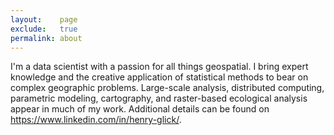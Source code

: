```yaml
---
layout:    page
exclude:   true
permalink: about
---
```



I'm a data scientist with a passion for all things geospatial. I bring expert knowledge and the creative application of statistical methods to bear on complex geographic problems. Large-scale analysis, distributed computing, parametric modeling, cartography, and raster-based ecological analysis appear in much of my work. Additional details can be found on <a href="LinkedIn">https://www.linkedin.com/in/henry-glick/</a>.

